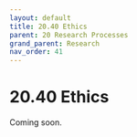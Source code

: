 ```yaml
---
layout: default
title: 20.40 Ethics
parent: 20 Research Processes
grand_parent: Research
nav_order: 41
---
```


# 20.40 Ethics

Coming soon.